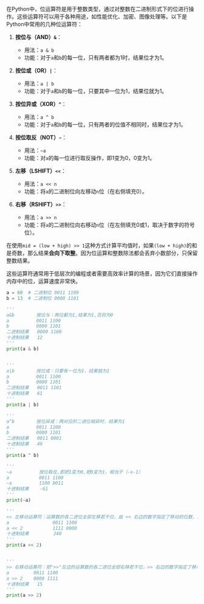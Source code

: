 在Python中，位运算符是用于整数类型，通过对整数在二进制形式下的位进行操作。这些运算符可以用于各种用途，如性能优化、加密、图像处理等。以下是Python中常用的几种位运算符：

1. **按位与（AND）`&`**：
   - 用法：`a & b`
   - 功能：对于`a`和`b`的每一位，只有两者都为1时，结果位才为1。

2. **按位或（OR）`|`**：
   - 用法：`a | b`
   - 功能：对于`a`和`b`的每一位，只要其中一位为1，结果位就为1。

3. **按位异或（XOR）`^`**：
   - 用法：`a ^ b`
   - 功能：对于`a`和`b`的每一位，只有两者的位值不相同时，结果位才为1。

4. **按位取反（NOT）`~`**：
   - 用法：`~a`
   - 功能：对`a`的每一位进行取反操作，即1变为0，0变为1。

5. **左移（LSHIFT）`<<`**：
   - 用法：`a << n`
   - 功能：将`a`的二进制位向左移动`n`位（在右侧填充0）。

6. **右移（RSHIFT）`>>`**：
   - 用法：`a >> n`
   - 功能：将`a`的二进制位向右移动`n`位（在左侧填充0或1，取决于数字的符号位）。

在使用`mid = (low + high) >> 1`这种方式计算平均值时，如果`(low + high)`的和是奇数，那么结果**会向下取整**。因为位运算和整数除法都会丢弃小数部分，只保留整数结果。


这些运算符通常用于低层次的编程或者需要高效率计算的场景，因为它们直接操作内存中的位，运算速度非常快。


```python
a = 60  # 二进制位 0011 1100
b = 13  # 二进制位 0000 1101

'''
a&b        按位与：两位都为1,结果为1,否则为0
a          0011 1100
b          0000 1101
二进制结果   0000 1100
十进制结果   12
'''
print(a & b)


'''
a|b        按位或：只要有一位为1，结果就为1
a          0011 1100
b          0000 1101
二进制结果   0011 1101
十进制结果   61
'''
print(a | b)

'''
a^b        按位异或：两对应的二进位相异时，结果为1 
a          0011 1100
b          0000 1101
二进制结果   0011 0001
十进制结果   49
'''
print(a ^ b)

'''
~a          按位取反,即把1变为0,把0变为1，相当于（-x-1）
a           0011 1100
~a          1100 0011
十进制结果    -61
'''
print(~a)

'''
<< 左移动运算符：运算数的各二进位全部左移若干位，由 << 右边的数字指定了移动的位数，高位丢弃，低位补0
a                0011 1100 
a << 2           1111 0000
十进制结果         240 
'''
print(a << 2)


'''
>> 右移动运算符：把">>"左边的运算数的各二进位全部右移若干位，>> 右边的数字指定了移动的位数
a         0011 1100       
a >> 2    0000 1111
十进制结果   15 
'''
print(a >> 2)
```
